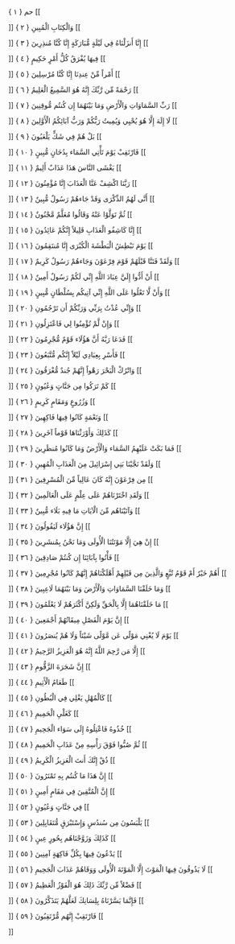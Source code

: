 حم { ۱ }
[[


]] 
وَالْكِتَابِ الْمُبِينِ { ۲ }
[[


]] 
إِنَّا أَنزَلْنَاهُ فِي لَيْلَةٍ مُّبَارَكَةٍ إِنَّا كُنَّا مُنذِرِينَ { ۳ }
[[


]] 
فِيهَا يُفْرَقُ كُلُّ أَمْرٍ حَكِيمٍ { ٤ }
[[


]] 
أَمْراً مِّنْ عِندِنَا إِنَّا كُنَّا مُرْسِلِينَ { ٥ }
[[


]] 
رَحْمَةً مِّن رَّبِّكَ إِنَّهُ هُوَ السَّمِيعُ الْعَلِيمُ { ٦ }
[[


]] 
رَبِّ السَّمَاوَاتِ وَالْأَرْضِ وَمَا بَيْنَهُمَا إِن كُنتُم مُّوقِنِينَ { ٧ }
[[


]] 
لَا إِلَهَ إِلَّا هُوَ يُحْيِي وَيُمِيتُ رَبُّكُمْ وَرَبُّ آبَائِكُمُ الْأَوَّلِينَ { ۸ }
[[


]] 
بَلْ هُمْ فِي شَكٍّ يَلْعَبُونَ { ۹ }
[[


]] 
فَارْتَقِبْ يَوْمَ تَأْتِي السَّمَاء بِدُخَانٍ مُّبِينٍ { ۱۰ }
[[


]] 
يَغْشَى النَّاسَ هَذَا عَذَابٌ أَلِيمٌ { ۱۱ }
[[


]] 
رَبَّنَا اكْشِفْ عَنَّا الْعَذَابَ إِنَّا مُؤْمِنُونَ { ۱۲ }
[[


]] 
أَنَّى لَهُمُ الذِّكْرَى وَقَدْ جَاءهُمْ رَسُولٌ مُّبِينٌ { ۱۳ }
[[


]] 
ثُمَّ تَوَلَّوْا عَنْهُ وَقَالُوا مُعَلَّمٌ مَّجْنُونٌ { ۱٤ }
[[


]] 
إِنَّا كَاشِفُو الْعَذَابِ قَلِيلاً إِنَّكُمْ عَائِدُونَ { ۱٥ }
[[


]] 
يَوْمَ نَبْطِشُ الْبَطْشَةَ الْكُبْرَى إِنَّا مُنتَقِمُونَ { ۱٦ }
[[


]] 
وَلَقَدْ فَتَنَّا قَبْلَهُمْ قَوْمَ فِرْعَوْنَ وَجَاءهُمْ رَسُولٌ كَرِيمٌ { ۱٧ }
[[


]] 
أَنْ أَدُّوا إِلَيَّ عِبَادَ اللَّهِ إِنِّي لَكُمْ رَسُولٌ أَمِينٌ { ۱۸ }
[[


]] 
وَأَنْ لَّا تَعْلُوا عَلَى اللَّهِ إِنِّي آتِيكُم بِسُلْطَانٍ مُّبِينٍ { ۱۹ }
[[


]] 
وَإِنِّي عُذْتُ بِرَبِّي وَرَبِّكُمْ أَن تَرْجُمُونِ { ۲۰ }
[[


]] 
وَإِنْ لَّمْ تُؤْمِنُوا لِي فَاعْتَزِلُونِ { ۲۱ }
[[


]] 
فَدَعَا رَبَّهُ أَنَّ هَؤُلَاء قَوْمٌ مُّجْرِمُونَ { ۲۲ }
[[


]] 
فَأَسْرِ بِعِبَادِي لَيْلاً إِنَّكُم مُّتَّبَعُونَ { ۲۳ }
[[


]] 
وَاتْرُكْ الْبَحْرَ رَهْواً إِنَّهُمْ جُندٌ مُّغْرَقُونَ { ۲٤ }
[[


]] 
كَمْ تَرَكُوا مِن جَنَّاتٍ وَعُيُونٍ { ۲٥ }
[[


]] 
وَزُرُوعٍ وَمَقَامٍ كَرِيمٍ { ۲٦ }
[[


]] 
وَنَعْمَةٍ كَانُوا فِيهَا فَاكِهِينَ { ۲٧ }
[[


]] 
كَذَلِكَ وَأَوْرَثْنَاهَا قَوْماً آخَرِينَ { ۲۸ }
[[


]] 
فَمَا بَكَتْ عَلَيْهِمُ السَّمَاء وَالْأَرْضُ وَمَا كَانُوا مُنظَرِينَ { ۲۹ }
[[


]] 
وَلَقَدْ نَجَّيْنَا بَنِي إِسْرَائِيلَ مِنَ الْعَذَابِ الْمُهِينِ { ۳۰ }
[[


]] 
مِن فِرْعَوْنَ إِنَّهُ كَانَ عَالِياً مِّنَ الْمُسْرِفِينَ { ۳۱ }
[[


]] 
وَلَقَدِ اخْتَرْنَاهُمْ عَلَى عِلْمٍ عَلَى الْعَالَمِينَ { ۳۲ }
[[


]] 
وَآتَيْنَاهُم مِّنَ الْآيَاتِ مَا فِيهِ بَلَاء مُّبِينٌ { ۳۳ }
[[


]] 
إِنَّ هَؤُلَاء لَيَقُولُونَ { ۳٤ }
[[


]] 
إِنْ هِيَ إِلَّا مَوْتَتُنَا الْأُولَى وَمَا نَحْنُ بِمُنشَرِينَ { ۳٥ }
[[


]] 
فَأْتُوا بِآبَائِنَا إِن كُنتُمْ صَادِقِينَ { ۳٦ }
[[


]] 
أَهُمْ خَيْرٌ أَمْ قَوْمُ تُبَّعٍ وَالَّذِينَ مِن قَبْلِهِمْ أَهْلَكْنَاهُمْ إِنَّهُمْ كَانُوا مُجْرِمِينَ { ۳٧ }
[[


]] 
وَمَا خَلَقْنَا السَّمَاوَاتِ وَالْأَرْضَ وَمَا بَيْنَهُمَا لَاعِبِينَ { ۳۸ }
[[


]] 
مَا خَلَقْنَاهُمَا إِلَّا بِالْحَقِّ وَلَكِنَّ أَكْثَرَهُمْ لَا يَعْلَمُونَ { ۳۹ }
[[


]] 
إِنَّ يَوْمَ الْفَصْلِ مِيقَاتُهُمْ أَجْمَعِينَ { ٤۰ }
[[


]] 
يَوْمَ لَا يُغْنِي مَوْلًى عَن مَّوْلًى شَيْئاً وَلَا هُمْ يُنصَرُونَ { ٤۱ }
[[


]] 
إِلَّا مَن رَّحِمَ اللَّهُ إِنَّهُ هُوَ الْعَزِيزُ الرَّحِيمُ { ٤۲ }
[[


]] 
إِنَّ شَجَرَةَ الزَّقُّومِ { ٤۳ }
[[


]] 
طَعَامُ الْأَثِيمِ { ٤٤ }
[[


]] 
كَالْمُهْلِ يَغْلِي فِي الْبُطُونِ { ٤٥ }
[[


]] 
كَغَلْيِ الْحَمِيمِ { ٤٦ }
[[


]] 
خُذُوهُ فَاعْتِلُوهُ إِلَى سَوَاء الْجَحِيمِ { ٤٧ }
[[


]] 
ثُمَّ صُبُّوا فَوْقَ رَأْسِهِ مِنْ عَذَابِ الْحَمِيمِ { ٤۸ }
[[


]] 
ذُقْ إِنَّكَ أَنتَ الْعَزِيزُ الْكَرِيمُ { ٤۹ }
[[


]] 
إِنَّ هَذَا مَا كُنتُم بِهِ تَمْتَرُونَ { ٥۰ }
[[


]] 
إِنَّ الْمُتَّقِينَ فِي مَقَامٍ أَمِينٍ { ٥۱ }
[[


]] 
فِي جَنَّاتٍ وَعُيُونٍ { ٥۲ }
[[


]] 
يَلْبَسُونَ مِن سُندُسٍ وَإِسْتَبْرَقٍ مُّتَقَابِلِينَ { ٥۳ }
[[


]] 
كَذَلِكَ وَزَوَّجْنَاهُم بِحُورٍ عِينٍ { ٥٤ }
[[


]] 
يَدْعُونَ فِيهَا بِكُلِّ فَاكِهَةٍ آمِنِينَ { ٥٥ }
[[


]] 
لَا يَذُوقُونَ فِيهَا الْمَوْتَ إِلَّا الْمَوْتَةَ الْأُولَى وَوَقَاهُمْ عَذَابَ الْجَحِيمِ { ٥٦ }
[[


]] 
فَضْلاً مِّن رَّبِّكَ ذَلِكَ هُوَ الْفَوْزُ الْعَظِيمُ { ٥٧ }
[[


]] 
فَإِنَّمَا يَسَّرْنَاهُ بِلِسَانِكَ لَعَلَّهُمْ يَتَذَكَّرُونَ { ٥۸ }
[[


]] 
فَارْتَقِبْ إِنَّهُم مُّرْتَقِبُونَ { ٥۹ }
[[


]]